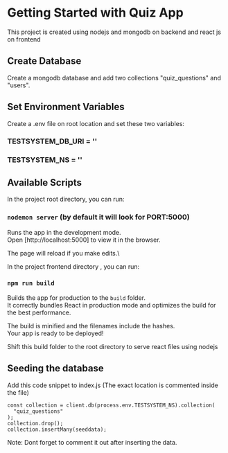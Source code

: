 # Getting Started with Quiz App

This project is created using nodejs and mongodb on backend and react js on frontend

## Create Database

Create a mongodb database and add two collections "quiz_questions" and "users". 

## Set Environment Variables

Create a .env file on root location and set these two variables:

### TESTSYSTEM_DB_URI = '<YourDatabaseUri>'
### TESTSYSTEM_NS = '<YourDatabaseName>'

## Available Scripts

In the project root directory, you can run:

### `nodemon server` (by default it will look for PORT:5000)

Runs the app in the development mode.\
Open [http://localhost:5000] to view it in the browser.

The page will reload if you make edits.\

In the project frontend directory , you can run:

### `npm run build`

Builds the app for production to the `build` folder.\
It correctly bundles React in production mode and optimizes the build for the best performance.

The build is minified and the filenames include the hashes.\
Your app is ready to be deployed!

Shift this build folder to the root directory to serve react files using nodejs

## Seeding the database

Add this code snippet to index.js (The exact location is commented inside the file)

    const collection = client.db(process.env.TESTSYSTEM_NS).collection(
      "quiz_questions"
    );
    collection.drop();
    collection.insertMany(seeddata);

Note: Dont forget to comment it out after inserting the data.
    

